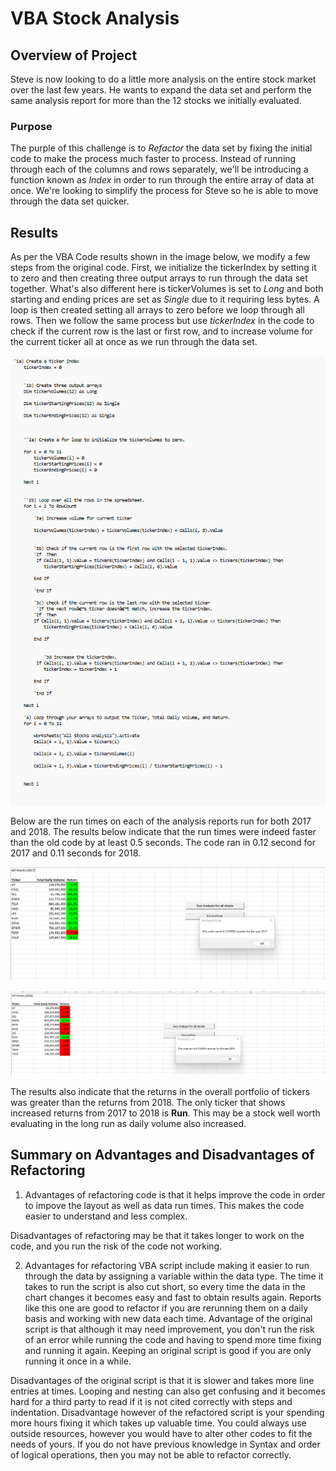 # VBA Stock Analysis

## Overview of Project

Steve is now looking to do a little more analysis on the entire stock market over the last few years. He wants to expand the data set and perform the same analysis report for more than the 12 stocks we initially evaluated. 


### Purpose

The purple of this challenge is to *Refactor* the data set by fixing the initial code to make the process much faster to process. Instead of running through each of the columns and rows separately, we'll be introducing a function known as *Index* in order to run through the entire array of data at once. We're looking to simplify the process for Steve so he is able to move through the data set quicker.


## Results

As per the VBA Code results shown in the image below, we modify a few steps from the original code. First, we initialize the tickerIndex by setting it to zero and then creating three output arrays to run through the data set together. What's also different here is tickerVolumes is set to *Long* and both starting and ending prices are set as *Single* due to it requiring less bytes. A loop is then created setting all arrays to zero before we loop through all rows. Then we follow the same process but use *tickerIndex* in the code to check if the current row is the last or first row, and to increase volume for the current ticker all at once as we run through the data set. 

![VBA_Code](VBA_Challenge_Code.png)


Below are the run times on each of the analysis reports run for both 2017 and 2018. The results below indicate that the run times were indeed faster than the old code by at least 0.5 seconds. The code ran in 0.12 second for 2017 and 0.11 seconds for 2018. 

![2017_RunTime](VBA_Challenge_2017.png)

![2018_RunTime](VBA_Challenge_2018.png)

The results also indicate that the returns in the overall portfolio of tickers was greater than the returns from 2018. The only ticker that shows increased returns from 2017 to 2018 is **Run**. This may be a stock well worth evaluating in the long run as daily volume also increased.


## Summary on Advantages and Disadvantages of Refactoring

1) Advantages of refactoring code is that it helps improve the code in order to impove the layout as well as data run times. This makes the code easier to understand and less complex.

Disadvantages of refactoring may be that it takes longer to work on the code, and you run the risk of the code not working. 

2) Advantages for refactoring VBA script include making it easier to run through the data by assigning a variable within the data type. The time it takes to run the script is also cut short, so every time the data in the chart changes it becomes easy and fast to obtain results again. Reports like this one are good to refactor if you are rerunning them on a daily basis and working with new data each time. Advantage of the original script is that although it may need improvement, you don't run the risk of an error while running the code and having to spend more time fixing and running it again. Keeping an original script is good if you are only running it once in a while. 

Disadvantages of the original script is that it is slower and takes more line entries at times. Looping and nesting can also get confusing and it becomes hard for a third party to read if it is not cited correctly with steps and indentation. Disadvantage however of the refactored script is your spending more hours fixing it which takes up valuable time. You could always use outside resources, however you would have to alter other codes to fit the needs of yours. If you do not have previous knowledge in Syntax and order of logical operations, then you may not be able to refactor correctly. 
